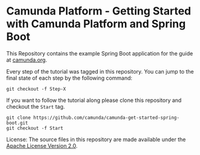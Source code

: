 # Camunda Platform - Getting Started with Camunda Platform and Spring Boot

This Repository contains the example Spring Boot application for the guide at [camunda.org](http://camunda.org/get-started/spring-boot.html).

Every step of the tutorial was tagged in this repository. You can jump to the final state of each step
by the following command:

```
git checkout -f Step-X
```

If you want to follow the tutorial along please clone this repository and checkout the `Start` tag.

```
git clone https://github.com/camunda/camunda-get-started-spring-boot.git
git checkout -f Start
```

License: The source files in this repository are made available under the [Apache License Version 2.0](./LICENSE).